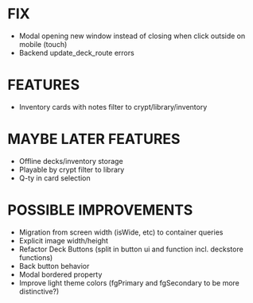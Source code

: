 # FIX
- Modal opening new window instead of closing when click outside on mobile (touch)
- Backend update_deck_route errors

# FEATURES
- Inventory cards with notes filter to crypt/library/inventory

# MAYBE LATER FEATURES
- Offline decks/inventory storage
- Playable by crypt filter to library
- Q-ty in card selection

# POSSIBLE IMPROVEMENTS
- Migration from screen width (isWide, etc) to container queries
- Explicit image width/height
- Refactor Deck Buttons (split in button ui and function incl. deckstore functions)
- Back button behavior
- Modal bordered property
- Improve light theme colors (fgPrimary and fgSecondary to be more distinctive?)
